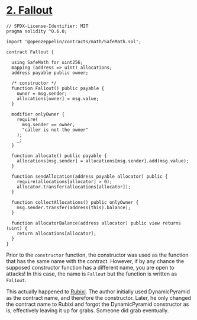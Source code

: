 # [2. Fallout](https://ethernaut.openzeppelin.com/level/0x5732B2F88cbd19B6f01E3a96e9f0D90B917281E5)

```solidity
// SPDX-License-Identifier: MIT
pragma solidity ^0.6.0;

import '@openzeppelin/contracts/math/SafeMath.sol';

contract Fallout {
  
  using SafeMath for uint256;
  mapping (address => uint) allocations;
  address payable public owner;
 
  /* constructor */
  function Fal1out() public payable {
    owner = msg.sender;
    allocations[owner] = msg.value;
  }

  modifier onlyOwner {
    require(
      msg.sender == owner,
      "caller is not the owner"
    );
    _;
  }

  function allocate() public payable {
    allocations[msg.sender] = allocations[msg.sender].add(msg.value);
  }

  function sendAllocation(address payable allocator) public {
    require(allocations[allocator] > 0);
    allocator.transfer(allocations[allocator]);
  }

  function collectAllocations() public onlyOwner {
    msg.sender.transfer(address(this).balance);
  }

  function allocatorBalance(address allocator) public view returns (uint) {
    return allocations[allocator];
  }
}
```

Prior to the `constructor` function, the constructor was used as the function that has the same name with the contract. However, if by any chance the supposed constructor function has a different name, you are open to attacks! In this case, the name is `Fallout` but the function is written as `Fal1out`.

This actually happened to [Rubixi](https://github.com/crytic/not-so-smart-contracts/tree/master/wrong_constructor_name). The author initially used DynamicPyramid as the contract name, and therefore the constructor. Later, he only changed the contract name to Rubixi and forgot the DynamicPyramid constructor as is, effectively leaving it up for grabs. Someone did grab eventually.
